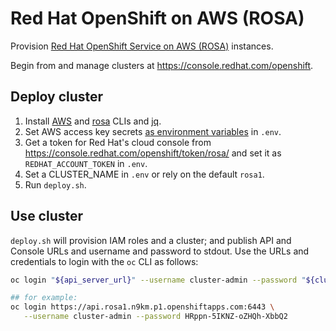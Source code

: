 # Red Hat OpenShift on AWS (ROSA)

Provision [Red Hat OpenShift Service on AWS
(ROSA)](https://aws.amazon.com/rosa/) instances.

Begin from and manage clusters at <https://console.redhat.com/openshift>.

## Deploy cluster

1. Install [AWS][] and [rosa][] CLIs and [jq](https://stedolan.github.io/jq/).
1. Set AWS access key secrets [as environment variables](https://docs.aws.amazon.com/cli/latest/userguide/cli-configure-envvars.html) in `.env`.
1. Get a token for Red Hat's cloud console from <https://console.redhat.com/openshift/token/rosa/> and set it as `REDHAT_ACCOUNT_TOKEN` in `.env`.
1. Set a CLUSTER_NAME in `.env` or rely on the default `rosa1`.
1. Run `deploy.sh`.

## Use cluster

`deploy.sh` will provision IAM roles and a cluster; and publish API and Console
URLs and username and password to stdout. Use the URLs and credentials to login
with the `oc` CLI as follows:

```bash
oc login "${api_server_url}" --username cluster-admin --password "${cluster_admin_password}"

## for example:
oc login https://api.rosa1.n9km.p1.openshiftapps.com:6443 \
   --username cluster-admin --password HRppn-5IKNZ-oZHQh-XbbQ2
```

[AWS]: https://docs.aws.amazon.com/cli/latest/userguide/getting-started-install.html
[rosa]: https://console.redhat.com/openshift/downloads#tool-rosa